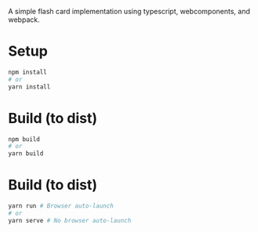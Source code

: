 A simple flash card implementation using typescript, webcomponents, and webpack.

# Setup 
```sh
npm install
# or
yarn install
```

# Build (to dist)
```sh
npm build 
# or
yarn build 
```

# Build (to dist)
```sh
yarn run # Browser auto-launch 
# or
yarn serve # No browser auto-launch 
```